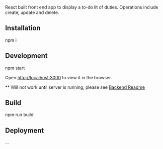 React built front end app to display a to-do lit of duties. Operations include create, update and delete.

## Installation

npm i

## Development

npm start

Open [http://localhost:3000](http://localhost:3000) to view it in the browser.

** Will not work until server is running, please see [Backend Readme](/backend/README.md)

## Build

npm run build

## Deployment

...